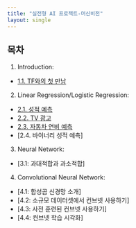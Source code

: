 ```yaml
---
title: "실전형 AI 프로젝트-머신비전"
layout: single
---
```


## 목차

1. Introduction:
  * [1.1. TF와의 첫 만남](https://colab.research.google.com/drive/1Flt5SoEBvJz4Yd_W-SB2aa-0OenKA3i1)
2. Linear Regression/Logistic Regression:
  * [2.1. 성적 예측](https://colab.research.google.com/drive/1EDOyahnl-dsiPhVPflc_Iy8Tln6IJD88)
  * [2.2. TV 광고](https://drive.google.com/file/d/1ZLeRqG0JsnaEp9bFtJvnBqUMC4Xw7sdT/view?usp=sharing)
  * [2.3. 자동차 연비 예측](https://colab.research.google.com/drive/1rl7_0bIalGARY2AuMbU1X-63gy5Eodr9?usp=sharing)
  * [2.4. 바이너리 성적 예측]
3. Neural Network:
  * [3.1: 과대적합과 과소적합]
4. Convolutional Neural Network:
  * [4.1: 합성곱 신경망 소개]
  * [4.2: 소규모 데이터셋에서 컨브넷 사용하기]
  * [4.3: 사전 훈련된 컨브넷 사용하기]
  * [4.4: 컨브넷 학습 시각화]
